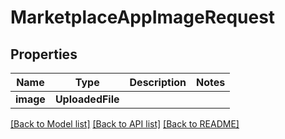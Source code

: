 # MarketplaceAppImageRequest

## Properties
Name | Type | Description | Notes
------------ | ------------- | ------------- | -------------
**image** | **UploadedFile** |  | 

[[Back to Model list]](../README.md#documentation-for-models) [[Back to API list]](../README.md#documentation-for-api-endpoints) [[Back to README]](../README.md)


